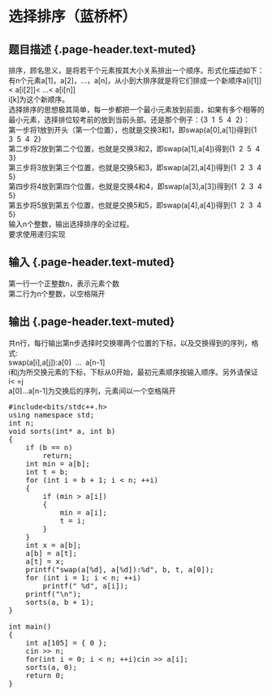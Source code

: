 # 选择排序（蓝桥杯）

## 题目描述 {.page-header.text-muted}

<div class="content">
  排序，顾名思义，是将若干个元素按其大小关系排出一个顺序。形式化描述如下：有n个元素a[1]，a[2]，…，a[n]，从小到大排序就是将它们排成一个新顺序a[i[1]]< a[i[2]]< …< a[i[n]]<br /> i[k]为这个新顺序。<br /> 选择排序的思想极其简单，每一步都把一个最小元素放到前面，如果有多个相等的最小元素，选择排位较考前的放到当前头部。还是那个例子：{3  1  5  4  2}：<br /> 第一步将1放到开头（第一个位置），也就是交换3和1，即swap(a[0],a[1])得到{1  3  5  4  2}<br /> 第二步将2放到第二个位置，也就是交换3和2，即swap(a[1],a[4])得到{1  2  5  4  3}<br /> 第三步将3放到第三个位置，也就是交换5和3，即swap(a[2],a[4])得到{1  2  3  4  5}<br /> 第四步将4放到第四个位置，也就是交换4和4，即swap(a[3],a[3])得到{1  2  3  4  5}<br /> 第五步将5放到第五个位置，也就是交换5和5，即swap(a[4],a[4])得到{1  2  3  4  5}<br /> 输入n个整数，输出选择排序的全过程。<br /> 要求使用递归实现
</div>

## 输入 {.page-header.text-muted}

<div class="content">
  第一行一个正整数n，表示元素个数<br /> 第二行为n个整数，以空格隔开
</div>

## 输出 {.page-header.text-muted}

<div class="content">
  共n行，每行输出第n步选择时交换哪两个位置的下标，以及交换得到的序列，格式:<br /> swap(a[i],a[j]):a[0]  …  a[n-1]<br /> i和j为所交换元素的下标，下标从0开始，最初元素顺序按输入顺序。另外请保证i< =j<br /> a[0]…a[n-1]为交换后的序列，元素间以一个空格隔开
</div>

<pre class="EnlighterJSRAW" data-enlighter-language="generic">#include&lt;bits/stdc++.h&gt;
using namespace std;
int n;
void sorts(int* a, int b)
{
    if (b == n)
        return;
    int min = a[b];
    int t = b;
    for (int i = b + 1; i &lt; n; ++i)
    {
        if (min &gt; a[i])
        {
            min = a[i];
            t = i;
        }
    }
    int x = a[b];
    a[b] = a[t];
    a[t] = x;
    printf("swap(a[%d], a[%d]):%d", b, t, a[0]);
    for (int i = 1; i &lt; n; ++i)
        printf(" %d", a[i]);
    printf("\n");
    sorts(a, b + 1);
}

int main()
{
    int a[105] = { 0 };
    cin &gt;&gt; n;
    for(int i = 0; i &lt; n; ++i)cin &gt;&gt; a[i];
    sorts(a, 0);
    return 0;
}</pre>

&nbsp;
